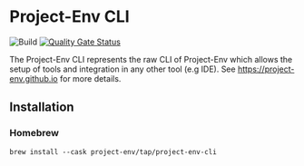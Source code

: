 # Project-Env CLI

![Build](https://github.com/Project-Env/project-env-cli/workflows/Build/badge.svg)
[![Quality Gate Status](https://sonarcloud.io/api/project_badges/measure?project=Project-Env_project-env-cli&metric=alert_status)](https://sonarcloud.io/dashboard?id=Project-Env_project-env-cli)

The Project-Env CLI represents the raw CLI of Project-Env which allows the setup of tools and integration in any other tool (e.g IDE). See https://project-env.github.io for more details.

## Installation

### Homebrew
`brew install --cask project-env/tap/project-env-cli`